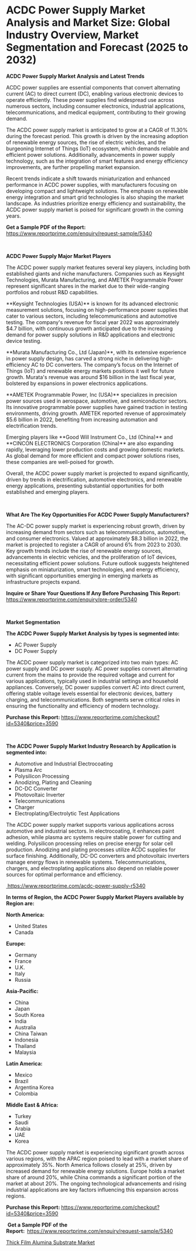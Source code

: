 <p><h1>ACDC Power Supply Market Analysis and Market Size: Global Industry Overview, Market Segmentation and Forecast (2025 to 2032)</h1></p><p><strong>ACDC Power Supply Market Analysis and Latest Trends</strong></p>
<p><p>ACDC power supplies are essential components that convert alternating current (AC) to direct current (DC), enabling various electronic devices to operate efficiently. These power supplies find widespread use across numerous sectors, including consumer electronics, industrial applications, telecommunications, and medical equipment, contributing to their growing demand.</p><p>The ACDC power supply market is anticipated to grow at a CAGR of 11.30% during the forecast period. This growth is driven by the increasing adoption of renewable energy sources, the rise of electric vehicles, and the burgeoning Internet of Things (IoT) ecosystem, which demands reliable and efficient power solutions. Additionally, advancements in power supply technology, such as the integration of smart features and energy efficiency improvements, are further propelling market expansion.</p><p>Recent trends indicate a shift towards miniaturization and enhanced performance in ACDC power supplies, with manufacturers focusing on developing compact and lightweight solutions. The emphasis on renewable energy integration and smart grid technologies is also shaping the market landscape. As industries prioritize energy efficiency and sustainability, the ACDC power supply market is poised for significant growth in the coming years.</p></p>
<p><strong>Get a Sample PDF of the Report:&nbsp;</strong> <a href="https://www.reportprime.com/enquiry/request-sample/5340?utm_campaign=2325&utm_medium=2&utm_source=Github&utm_content=ia&utm_term=19032025&utm_id=acdc-power-supply">https://www.reportprime.com/enquiry/request-sample/5340</a></p>
<p>&nbsp;</p>
<p><strong>ACDC Power Supply Major Market Players</strong></p>
<p><p>The ACDC power supply market features several key players, including both established giants and niche manufacturers. Companies such as Keysight Technologies, Murata Manufacturing, and AMETEK Programmable Power represent significant shares in the market due to their wide-ranging portfolios and robust R&D capabilities.</p><p>**Keysight Technologies (USA)** is known for its advanced electronic measurement solutions, focusing on high-performance power supplies that cater to various sectors, including telecommunications and automotive testing. The company's revenue for fiscal year 2022 was approximately $4.7 billion, with continuous growth anticipated due to the increasing demand for power supply solutions in R&D applications and electronic device testing.</p><p>**Murata Manufacturing Co., Ltd (Japan)**, with its extensive experience in power supply design, has carved a strong niche in delivering high-efficiency AC to DC converters. The company’s focus on the Internet of Things (IoT) and renewable energy markets positions it well for future growth. Murata's revenue was around $16 billion in the last fiscal year, bolstered by expansions in power electronics applications.</p><p>**AMETEK Programmable Power, Inc (USA)** specializes in precision power sources used in aerospace, automotive, and semiconductor sectors. Its innovative programmable power supplies have gained traction in testing environments, driving growth. AMETEK reported revenue of approximately $5.6 billion in 2022, benefiting from increasing automation and electrification trends.</p><p>Emerging players like **Good Will Instrument Co., Ltd (China)** and **CINCON ELECTRONICS Corporation (China)** are also expanding rapidly, leveraging lower production costs and growing domestic markets. As global demand for more efficient and compact power solutions rises, these companies are well-poised for growth.</p><p>Overall, the ACDC power supply market is projected to expand significantly, driven by trends in electrification, automotive electronics, and renewable energy applications, presenting substantial opportunities for both established and emerging players.</p></p>
<p>&nbsp;</p>
<p><strong>What Are The Key Opportunities For ACDC Power Supply Manufacturers?</strong></p>
<p><p>The AC-DC power supply market is experiencing robust growth, driven by increasing demand from sectors such as telecommunications, automotive, and consumer electronics. Valued at approximately $8.3 billion in 2022, the market is projected to register a CAGR of around 6% from 2023 to 2030. Key growth trends include the rise of renewable energy sources, advancements in electric vehicles, and the proliferation of IoT devices, necessitating efficient power solutions. Future outlook suggests heightened emphasis on miniaturization, smart technologies, and energy efficiency, with significant opportunities emerging in emerging markets as infrastructure projects expand.</p></p>
<p><strong>Inquire or Share Your Questions If Any Before Purchasing This Report:</strong> <a href="https://www.reportprime.com/enquiry/pre-order/5340?utm_campaign=2325&utm_medium=2&utm_source=Github&utm_content=ia&utm_term=19032025&utm_id=acdc-power-supply">https://www.reportprime.com/enquiry/pre-order/5340</a></p>
<p>&nbsp;</p>
<p><strong>Market Segmentation</strong></p>
<p><strong>The ACDC Power Supply Market Analysis by types is segmented into:</strong></p>
<p><ul><li>AC Power Supply</li><li>DC Power Supply</li></ul></p>
<p><p>The ACDC power supply market is categorized into two main types: AC power supply and DC power supply. AC power supplies convert alternating current from the mains to provide the required voltage and current for various applications, typically used in industrial settings and household appliances. Conversely, DC power supplies convert AC into direct current, offering stable voltage levels essential for electronic devices, battery charging, and telecommunications. Both segments serve critical roles in ensuring the functionality and efficiency of modern technology.</p></p>
<p><strong>Purchase this Report:&nbsp;</strong><a href="https://www.reportprime.com/checkout?id=5340&price=3590&utm_campaign=2325&utm_medium=2&utm_source=Github&utm_content=ia&utm_term=19032025&utm_id=acdc-power-supply">https://www.reportprime.com/checkout?id=5340&price=3590</a></p>
<p>&nbsp;</p>
<p><strong>The ACDC Power Supply Market Industry Research by Application is segmented into:</strong></p>
<p><ul><li>Automotive and Industrial Electrocoating</li><li>Plasma Arc</li><li>Polysilicon Processing</li><li>Anodizing, Plating and Cleaning</li><li>DC-DC Converter</li><li>Photovoltaic Inverter</li><li>Telecommunications</li><li>Charger</li><li>Electroplating/Electrolytic Test Applications</li></ul></p>
<p><p>The ACDC power supply market supports various applications across automotive and industrial sectors. In electrocoating, it enhances paint adhesion, while plasma arc systems require stable power for cutting and welding. Polysilicon processing relies on precise energy for solar cell production. Anodizing and plating processes utilize ACDC supplies for surface finishing. Additionally, DC-DC converters and photovoltaic inverters manage energy flows in renewable systems. Telecommunications, chargers, and electroplating applications also depend on reliable power sources for optimal performance and efficiency.</p></p>
<p><a href="https://www.reportprime.com/acdc-power-supply-r5340?utm_campaign=2325&utm_medium=2&utm_source=Github&utm_content=ia&utm_term=19032025&utm_id=acdc-power-supply">&nbsp;https://www.reportprime.com/acdc-power-supply-r5340</a></p>
<p><strong>In terms of Region, the ACDC Power Supply Market Players available by Region are:</strong></p>
<p>
    <p> <strong> North America: </strong>
        <ul>
            <li>United States</li>
            <li>Canada</li>
        </ul>
        </p> 
    <p> <strong> Europe: </strong>
        <ul>
            <li>Germany</li>
            <li>France</li>
            <li>U.K.</li>
            <li>Italy</li>
            <li>Russia</li>
        </ul>
        </p> 
    <p> <strong> Asia-Pacific: </strong>
        <ul>
            <li>China</li>
            <li>Japan</li>
            <li>South Korea</li>
            <li>India</li>
            <li>Australia</li>
            <li>China Taiwan</li>
            <li>Indonesia</li>
            <li>Thailand</li>
            <li>Malaysia</li>
        </ul>
        </p> 
    <p> <strong> Latin America: </strong>
        <ul>
            <li>Mexico</li>
            <li>Brazil</li>
            <li>Argentina Korea</li>
            <li>Colombia</li>
        </ul>
        </p> 
    <p> <strong> Middle East & Africa: </strong>
        <ul>
            <li>Turkey</li>
            <li>Saudi</li>
            <li>Arabia</li>
            <li>UAE</li>
            <li>Korea</li>
        </ul>
    </p>
    </p>
<p><p>The ACDC power supply market is experiencing significant growth across various regions, with the APAC region poised to lead with a market share of approximately 35%. North America follows closely at 25%, driven by increased demand for renewable energy solutions. Europe holds a market share of around 20%, while China commands a significant portion of the market at about 20%. The ongoing technological advancements and rising industrial applications are key factors influencing this expansion across regions.</p></p>
<p><strong>Purchase this Report: </strong><a href="https://www.reportprime.com/checkout?id=5340&price=3590&utm_campaign=2325&utm_medium=2&utm_source=Github&utm_content=ia&utm_term=19032025&utm_id=acdc-power-supply">https://www.reportprime.com/checkout?id=5340&price=3590</a></p>
<p>&nbsp;<strong>Get a Sample PDF of the Report:&nbsp;&nbsp;</strong><a href="https://www.reportprime.com/enquiry/request-sample/5340?utm_campaign=2325&utm_medium=2&utm_source=Github&utm_content=ia&utm_term=19032025&utm_id=acdc-power-supply">https://www.reportprime.com/enquiry/request-sample/5340</a></p>
<p><strong></strong></p>
<p><p><a href="https://github.com/FosterFahey91/Market-Research-Report-List-1/blob/main/thick-film-alumina-substrate-market.md?utm_campaign=2325&utm_medium=2&utm_source=Github&utm_content=ia&utm_term=19032025&utm_id=acdc-power-supply">Thick Film Alumina Substrate Market</a></p></p>